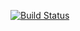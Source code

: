 [![Build Status](https://travis-ci.org/astorije/chai-immutable.svg?branch=master)](https://travis-ci.org/astorije/chai-immutable)
